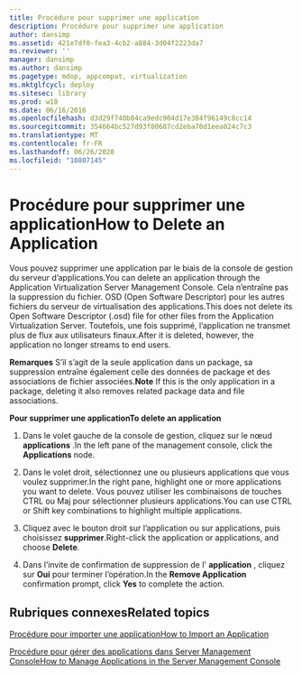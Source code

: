```yaml
---
title: Procédure pour supprimer une application
description: Procédure pour supprimer une application
author: dansimp
ms.assetid: 421e7df0-fea3-4cb2-a884-3d04f2223da7
ms.reviewer: ''
manager: dansimp
ms.author: dansimp
ms.pagetype: mdop, appcompat, virtualization
ms.mktglfcycl: deploy
ms.sitesec: library
ms.prod: w10
ms.date: 06/16/2016
ms.openlocfilehash: d3d29f740b84ca9edc904d17e384f96149c8cc14
ms.sourcegitcommit: 354664bc527d93f80687cd2eba70d1eea024c7c3
ms.translationtype: MT
ms.contentlocale: fr-FR
ms.lasthandoff: 06/26/2020
ms.locfileid: "10807145"
---
```

# <span data-ttu-id="a4d85-103">Procédure pour supprimer une application</span><span class="sxs-lookup"><span data-stu-id="a4d85-103">How to Delete an Application</span></span>


<span data-ttu-id="a4d85-104">Vous pouvez supprimer une application par le biais de la console de gestion du serveur d’applications.</span><span class="sxs-lookup"><span data-stu-id="a4d85-104">You can delete an application through the Application Virtualization Server Management Console.</span></span> <span data-ttu-id="a4d85-105">Cela n’entraîne pas la suppression du fichier. OSD (Open Software Descriptor) pour les autres fichiers du serveur de virtualisation des applications.</span><span class="sxs-lookup"><span data-stu-id="a4d85-105">This does not delete its Open Software Descriptor (.osd) file for other files from the Application Virtualization Server.</span></span> <span data-ttu-id="a4d85-106">Toutefois, une fois supprimé, l’application ne transmet plus de flux aux utilisateurs finaux.</span><span class="sxs-lookup"><span data-stu-id="a4d85-106">After it is deleted, however, the application no longer streams to end users.</span></span>

<span data-ttu-id="a4d85-107">**Remarques**  S’il s’agit de la seule application dans un package, sa suppression entraîne également celle des données de package et des associations de fichier associées.</span><span class="sxs-lookup"><span data-stu-id="a4d85-107">**Note** If this is the only application in a package, deleting it also removes related package data and file associations.</span></span>

 

**<span data-ttu-id="a4d85-108">Pour supprimer une application</span><span class="sxs-lookup"><span data-stu-id="a4d85-108">To delete an application</span></span>**

1.  <span data-ttu-id="a4d85-109">Dans le volet gauche de la console de gestion, cliquez sur le nœud **applications** .</span><span class="sxs-lookup"><span data-stu-id="a4d85-109">In the left pane of the management console, click the **Applications** node.</span></span>

2.  <span data-ttu-id="a4d85-110">Dans le volet droit, sélectionnez une ou plusieurs applications que vous voulez supprimer.</span><span class="sxs-lookup"><span data-stu-id="a4d85-110">In the right pane, highlight one or more applications you want to delete.</span></span> <span data-ttu-id="a4d85-111">Vous pouvez utiliser les combinaisons de touches CTRL ou Maj pour sélectionner plusieurs applications.</span><span class="sxs-lookup"><span data-stu-id="a4d85-111">You can use CTRL or Shift key combinations to highlight multiple applications.</span></span>

3.  <span data-ttu-id="a4d85-112">Cliquez avec le bouton droit sur l’application ou sur applications, puis choisissez **supprimer**.</span><span class="sxs-lookup"><span data-stu-id="a4d85-112">Right-click the application or applications, and choose **Delete**.</span></span>

4.  <span data-ttu-id="a4d85-113">Dans l’invite de confirmation de suppression de l' **application** , cliquez sur **Oui** pour terminer l’opération.</span><span class="sxs-lookup"><span data-stu-id="a4d85-113">In the **Remove Application** confirmation prompt, click **Yes** to complete the action.</span></span>

## <span data-ttu-id="a4d85-114">Rubriques connexes</span><span class="sxs-lookup"><span data-stu-id="a4d85-114">Related topics</span></span>


[<span data-ttu-id="a4d85-115">Procédure pour importer une application</span><span class="sxs-lookup"><span data-stu-id="a4d85-115">How to Import an Application</span></span>](how-to-import-an-applicationserver.md)

[<span data-ttu-id="a4d85-116">Procédure pour gérer des applications dans Server Management Console</span><span class="sxs-lookup"><span data-stu-id="a4d85-116">How to Manage Applications in the Server Management Console</span></span>](how-to-manage-applications-in-the-server-management-console.md)

 

 





